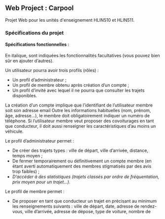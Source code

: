## Web Project : Carpool

Projet Web pour les unités d'enseignement HLIN510 et HLIN511.

### Spécifications du projet

#### Spécifications fonctionnelles :
En italique, sont indiquées les fonctionnalités facultatives (vous pouvez bien sûr en ajouter d’autres).

Un utilisateur pourra avoir trois profils (rôles) :
* Un profil d’administrateur ;
* Un profil de membre obtenu après création d’un compte ;
* Un profil d’invité avec lequel il ne pourra que consulter les trajets disponibles.

La création d’un compte implique que l’identifiant de l’utilisateur membre soit son adresse email
Outre les informations habituelles (nom, prénom, âge, adresse...), le membre doit obligatoirement
indiquer un numéro de téléphone. Si l’utilisateur membre veut proposer des covoiturages en tant que
conducteur, il doit aussi renseigner les caractéristiques d’au moins un véhicule.

Le profil d’administrateur permet :
* De créer des trajets types : ville de départ, ville d’arrivée, distance, temps moyen ;
* De fermer temporairement ou définitivement un compte membre (en étant averti
automatiquement des membres stigmatisés par des avis trop faibles) ;
* _D’accéder à des statistiques (trajets classés par ordre de fréquentation, prix moyen pour un
trajet...)._

Le profil de membre permet :
* De proposer en tant que conducteur un trajet en précisant au minimum les renseignements
suivants : ville de départ, date, adresse de rendez-vous, ville d’arrivée, adresse de dépose,
type de voiture, nombre de places, prix du trajet (\*) ;
(\*) si le trajet est déjà référencé par l’application, le prix du trajet ne doit pas dépasser un
plafond préfixé (par exemple 10 centimes par kilomètre) ;

    Le trajet doit disparaître de l’affichage des trajets disponibles une fois la date dépassée.
A l’issue du trajet, le conducteur doit pouvoir donner un avis (au minimum un nombre
d’ « étoiles ») sur ses covoitureurs.

    _Le conducteur pourrait alerter ses passagers de l’annulation du trajet.
Des villes étapes (avec prise de passagers / dépose) pourraient être signalées._
* De lister les trajets proposés entre deux villes à une date (=jour) donnée et en accédant aux
informations concernant les conducteurs.
_Les trajets pourraient être triés chronologiquement ou par prix ascendant._
* De s’inscrire à (et de se désinscrire d’) un trajet.
A l’issue de celui-ci, le membre passager doit pouvoir donner un avis (au minimum un
nombre d’« étoiles ») sur le conducteur.

Le profil d’invité permet :
* De lister les trajets proposés entre deux villes à une date donnée sans pouvoir accéder aux
informations concernant les conducteurs (hormis leurs prénoms).
_Les trajets pourraient être triés chronologiquement ou par prix ascendant._

L’évaluation de ce projet pour l’UE HLIN511 se focalisera sur les points suivants (il est donc possible de
ne rendre un projet allégé au niveau fonctionnel et des interfaces que pour cette UE) :
* Tout ou une partie des traitements métiers devra être implémenté au travers de la surcouche
procédurale de MySQL et donc en interne au système de gestion de bases de données. Il est
attendu de définir au moins trois procédures et deux déclencheurs (triggers) à l'aide de cette
surcouche. Pour exemple, un déclencheur pourrait être défini sur la fermeture temporaire ou
définitive d'un compte membre. De même les procédures pourraient porter sur des
traitements associés aux trajets : distance kilométrique, choix de l'itinéraire, etc.
Les développements réalisés à l'aide de la surcouche procédurale seront évalués pour le
compte du module HLIN511 et en particulier pour la note de TP.

#### Spécifications organisationnelles et techniques :
Le projet doit être réalisé :
* En monôme (déconseillé) ou en binôme ;
* avec PHP/MySQL _et optionnellement JavaScript (par exemple pour afficher sur une Google
Map le trajet, pour améliorer les interfaces, pour faire du web responsive...) ;_
* Des frameworks PHP ou JavaScript peuvent être utilisés ;
* Le projet doit être hébergé sur un serveur GIT (de la FDS ou externe).
Le rendu de projet consistera :
* A l’envoi par courriel aux enseignants responsables des UE concernées, une semaine avant la
date de rendu (qui sera fixée ultérieurement mais sans doute planifiée en toute fin de
semestre) :
    * La liste des fonctionnalités implémentées ;
    * Le schéma de la base de données ;
    * Le lien sur le serveur GIT.
* En une démonstration sur machine (poste de travail d’une salle de TP ou portable personnel)
de l’application. Lors de cette démonstration, tous les membres du groupe devront être
présents et pouvoir répondre à un maximum de questions sur le projet (et ne pas dire « Ah ça
je ne sais pas, ce n’est pas moi qui l’ai fait » ;) ).
